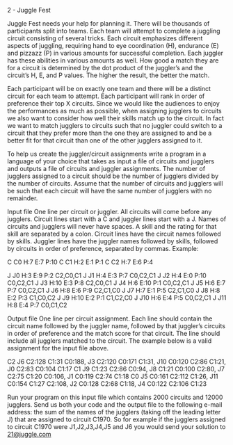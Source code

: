 2 - Juggle Fest

Juggle Fest needs your help for planning it. There will be thousands of
participants split into teams. Each team will attempt to complete a
juggling circuit consisting of several tricks. Each circuit emphasizes
different aspects of juggling, requiring hand to eye coordination (H),
endurance (E) and pizzazz (P) in various amounts for successful completion.
Each juggler has these abilities in various amounts as well. How good a
match they are for a circuit is determined by the dot product of the
juggler’s and the circuit’s H, E, and P values. The higher the result, the
better the match.

Each participant will be on exactly one team and there will be a distinct
circuit for each team to attempt. Each participant will rank in order of
preference their top X circuits. Since we would like the audiences to enjoy
the performances as much as possible, when assigning jugglers to circuits
we also want to consider how well their skills match up to the circuit. In
fact we want to match jugglers to circuits such that no juggler could
switch to a circuit that they prefer more than the one they are assigned to
and be a better fit for that circuit than one of the other jugglers
assigned to it.

To help us create the juggler/circuit assignments write a program in a
language of your choice that takes as input a file of circuits and jugglers
and outputs a file of circuits and juggler assignments. The number of
jugglers assigned to a circuit should be the number of jugglers divided by
the number of circuits. Assume that the number of circuits and jugglers
will be such that each circuit will have the same number of jugglers with
no remainder.

Input file
One line per circuit or juggler. All circuits will come before any
jugglers. Circuit lines start with a C and juggler lines start with a J.
Names of circuits and jugglers will never have spaces. A skill and the
rating for that skill are separated by a colon. Circuit lines have the
circuit names followed by skills. Juggler lines have the juggler names
followed by skills, followed by circuits in order of preference, separated
by commas. Example:

C C0 H:7 E:7 P:10
C C1 H:2 E:1 P:1
C C2 H:7 E:6 P:4

J J0 H:3 E:9 P:2 C2,C0,C1
J J1 H:4 E:3 P:7 C0,C2,C1
J J2 H:4 E:0 P:10 C0,C2,C1
J J3 H:10 E:3 P:8 C2,C0,C1
J J4 H:6 E:10 P:1 C0,C2,C1
J J5 H:6 E:7 P:7 C0,C2,C1
J J6 H:8 E:6 P:9 C2,C1,C0
J J7 H:7 E:1 P:5 C2,C1,C0
J J8 H:8 E:2 P:3 C1,C0,C2
J J9 H:10 E:2 P:1 C1,C2,C0
J J10 H:6 E:4 P:5 C0,C2,C1
J J11 H:8 E:4 P:7 C0,C1,C2

Output file
One line per circuit assignment. Each line should contain the circuit name
followed by the juggler name, followed by that juggler’s circuits in order
of preference and the match score for that circuit. The line should include
all jugglers matched to the circuit. The example below is a valid
assignment for the input file above.

C2 J6 C2:128 C1:31 C0:188, J3 C2:120 C0:171 C1:31, J10 C0:120 C2:86 C1:21, J0 C2:83 C0:104 C1:17 
C1 J9 C1:23 C2:86 C0:94, J8 C1:21 C0:100 C2:80, J7 C2:75 C1:20 C0:106, J1 C0:119 C2:74 C1:18 
C0 J5 C0:161 C2:112 C1:26, J11 C0:154 C1:27 C2:108, J2 C0:128 C2:68 C1:18, J4 C0:122 C2:106 C1:23

Run your program on this input file which contains 2000 circuits and 12000
jugglers. Send us both your code and the output file to the following
e-mail address: the sum of the names of the jugglers (taking off the
leading letter J) that are assigned to circuit C1970. So for
example if the jugglers assigned to circuit C1970 were J1,J2,J3,J4,J5 and
J6 you would send your solution to 21@juggle.com
